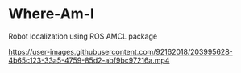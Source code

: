 # Where-Am-I
Robot localization using ROS AMCL package

https://user-images.githubusercontent.com/92162018/203995628-4b65c123-33a5-4759-85d2-abf9bc97216a.mp4

